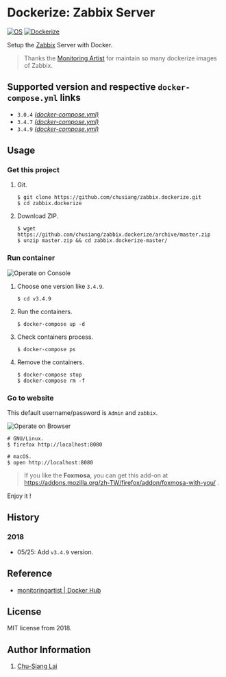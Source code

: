 # Dockerize: Zabbix Server

[![OS](https://img.shields.io/badge/os-centos-blue.svg)](https://hub.docker.com/_/centos/) [![Dockerize](https://img.shields.io/badge/dockerize-zabbix-blue.svg)](https://github.com/chusiang/zabbix.dockerize)

Setup the [Zabbix][zabbix_official] Server with Docker.

> Thanks the [Monitoring Artist](https://monitoringartist.com) for maintain so many dockerize images of Zabbix.

[zabbix_official]: https://www.zabbix.com

## Supported version and respective `docker-compose.yml` links

- `3.0.4` [*(docker-compose.yml)*](https://github.com/chusiang/zabbix.dockerize/blob/master/v3.0.4/docker-compose.yml)
- `3.4.7` [*(docker-compose.yml)*](https://github.com/chusiang/zabbix.dockerize/blob/master/v3.4.7/docker-compose.yml)
- `3.4.9` [*(docker-compose.yml)*](https://github.com/chusiang/zabbix.dockerize/blob/master/v3.4.9/docker-compose.yml)

## Usage

### Get this project

1. Git.

    ```
    $ git clone https://github.com/chusiang/zabbix.dockerize.git
    $ cd zabbix.dockerize
    ```

1. Download ZIP.

    ```
    $ wget https://github.com/chusiang/zabbix.dockerize/archive/master.zip
    $ unzip master.zip && cd zabbix.dockerize-master/
    ```

### Run container

![Operate on Console](https://user-images.githubusercontent.com/219066/40526310-4bffadd6-6018-11e8-95dc-75c959b37d7e.gif)

1. Choose one version like `3.4.9`.

    ```
    $ cd v3.4.9
    ```

1. Run the containers.

    ```
    $ docker-compose up -d
    ```

1. Check containers process.

    ```
    $ docker-compose ps
    ```

1. Remove the containers.

    ```
    $ docker-compose stop
    $ docker-compose rm -f
    ```

### Go to website

This default username/password is `Admin` and `zabbix`.

![Operate on Browser](https://user-images.githubusercontent.com/219066/40526343-809745d6-6018-11e8-8a82-d1643596c97e.gif)

```
# GNU/Linux.
$ firefox http://localhost:8080

# macOS.
$ open http://localhost:8080
```

> If you like the **Foxmosa**, you can get this add-on at https://addons.mozilla.org/zh-TW/firefox/addon/foxmosa-with-you/ .

Enjoy it !

## History

### 2018

* 05/25: Add `v3.4.9` version.

## Reference

* [monitoringartist | Docker Hub](https://hub.docker.com/u/monitoringartist/)

## License

MIT license from 2018.

## Author Information

1. [Chu-Siang Lai](https://github.com/chusiang/)
